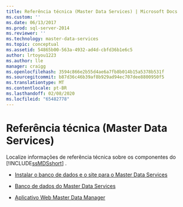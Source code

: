 ```yaml
---
title: Referência técnica (Master Data Services) | Microsoft Docs
ms.custom: ''
ms.date: 06/13/2017
ms.prod: sql-server-2014
ms.reviewer: ''
ms.technology: master-data-services
ms.topic: conceptual
ms.assetid: 54865b00-563a-4932-ad4d-cbfd36b1e6c5
author: lrtoyou1223
ms.author: lle
manager: craigg
ms.openlocfilehash: 3594c866e2b55d4ae6a7fb8b014b15a5378b531f
ms.sourcegitcommit: b87d36c46b39af8b929ad94ec707dee8800950f5
ms.translationtype: MT
ms.contentlocale: pt-BR
ms.lasthandoff: 02/08/2020
ms.locfileid: "65482778"
---
```

# <a name="technical-reference-master-data-services"></a>Referência técnica (Master Data Services)
  Localize informações de referência técnica sobre os componentes do [!INCLUDE[ssMDSshort](../includes/ssmdsshort-md.md)] .  
  
-   [Instalar o banco de dados e o site para o Master Data Services](set-up-the-database-and-website-for-master-data-services.md)  
  
-   [Banco de dados do Master Data Services](../../2014/master-data-services/master-data-services-database.md)  
  
-   [Aplicativo Web Master Data Manager](../../2014/master-data-services/master-data-manager-web-application.md)  
  
  
